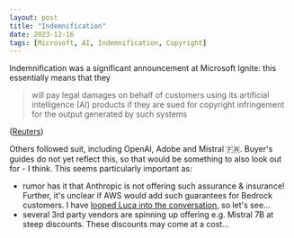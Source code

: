 ```yaml
---
layout: post
title: "Indemnification"
date: 2023-12-16
tags: [Microsoft, AI, Indemnification, Copyright]
---
```


Indemnification was a significant announcement at Microsoft Ignite: this essentially means that they

> will pay legal damages on behalf of customers using its artificial intelligence (AI) products if they are sued for copyright infringement for the output generated by such systems

([Reuters](https://www.reuters.com/technology/microsoft-defend-customers-ai-copyright-challenges-2023-09-07/))

Others followed suit, including OpenAI, Adobe and Mistral 🇫🇷. Buyer's guides do not yet reflect this, so that would be something to also look out for - I think. This seems particularly important as:

- rumor has it that Anthropic is not offering such assurance & insurance! Further, it's unclear if AWS would add such guarantees for Bedrock customers. I have [looped Luca into the conversation](https://www.linkedin.com/feed/update/urn:li:activity:7141789069658767360?commentUrn=urn%3Ali%3Acomment%3A%28activity%3A7141789069658767360%2C7141841348336238592%29&replyUrn=urn%3Ali%3Acomment%3A%28activity%3A7141789069658767360%2C7141884072439541760%29&dashCommentUrn=urn%3Ali%3Afsd_comment%3A%287141841348336238592%2Curn%3Ali%3Aactivity%3A7141789069658767360%29&dashReplyUrn=urn%3Ali%3Afsd_comment%3A%287141884072439541760%2Curn%3Ali%3Aactivity%3A7141789069658767360%29), so let's see...
- several 3rd party vendors are spinning up offering e.g. Mistral 7B at steep discounts. These discounts may come at a cost...
